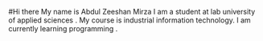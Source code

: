 #Hi there 
My name is Abdul Zeeshan Mirza 
I am a student at lab university of applied sciences .
My course is industrial information technology.
I am currently learning programming . 


<!--
**AbdulZeeshan688/abdulzeeshan688** is a ✨ _special_ ✨ repository because its `README.md` (this file) appears on your GitHub profile.

Here are some ideas to get you started:

- 🔭 I’m currently working on ...
- 🌱 I’m currently learning ...
- 👯 I’m looking to collaborate on ...
- 🤔 I’m looking for help with ...
- 💬 Ask me about ...
- 📫 How to reach me: ...
- 😄 Pronouns: ...
- ⚡ Fun fact: ...
-->
